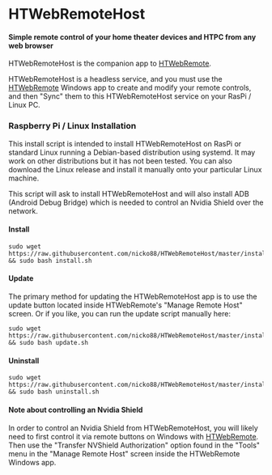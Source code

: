 # HTWebRemoteHost
#### Simple remote control of your home theater devices and HTPC from any web browser

HTWebRemoteHost is the companion app to [HTWebRemote](https://github.com/nicko88/HTWebRemote).

HTWebRemoteHost is a headless service, and you must use the [HTWebRemote](https://github.com/nicko88/HTWebRemote) Windows app to create and modify your remote controls, and then "Sync" them to this HTWebRemoteHost service on your RasPi / Linux PC.

### Raspberry Pi / Linux Installation

This install script is intended to install HTWebRemoteHost on RasPi or standard Linux running a Debian-based distribution using systemd.  It may work on other distributions but it has not been tested.  You can also download the Linux release and install it manually onto your particular Linux machine.

This script will ask to install HTWebRemoteHost and will also install ADB (Android Debug Bridge) which is needed to control an Nvidia Shield over the network.
#### Install
    sudo wget https://raw.githubusercontent.com/nicko88/HTWebRemoteHost/master/install/install.sh && sudo bash install.sh
#### Update
The primary method for updating the HTWebRemoteHost app is to use the update button located inside HTWebRemote's "Manage Remote Host" screen. Or if you like, you can run the update script manually here:

    sudo wget https://raw.githubusercontent.com/nicko88/HTWebRemoteHost/master/install/update.sh && sudo bash update.sh
#### Uninstall
    sudo wget https://raw.githubusercontent.com/nicko88/HTWebRemoteHost/master/install/uninstall.sh && sudo bash uninstall.sh

#### Note about controlling an Nvidia Shield

In order to control an Nvidia Shield from HTWebRemoteHost, you will likely need to first control it via remote buttons on Windows with [HTWebRemote](https://github.com/nicko88/HTWebRemote).  Then use the "Transfer NVShield Authorization" option found in the "Tools" menu in the "Manage Remote Host" screen inside the HTWebRemote Windows app.